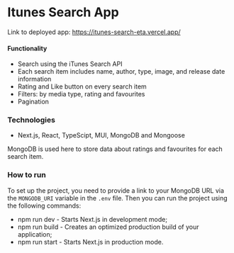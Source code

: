 # Itunes Search App

Link to deployed app: https://itunes-search-eta.vercel.app/

#### Functionality
- Search using the iTunes Search API
- Each search item includes name, author, type, image, and release date information
- Rating and Like button on every search item
- Filters: by media type, rating and favourites
- Pagination

### Technologies
- Next.js, React, TypeScipt, MUI, MongoDB and Mongoose

MongoDB is used here to store data about ratings and favourites for each search item.

### How to run

To set up the project, you need to provide a link to your MongoDB URL via the `MONGODB_URI` variable in the `.env` file.
Then you can run the project using the following commands:

- npm run dev - Starts Next.js in development mode;
- npm run build - Creates an optimized production build of your application;
- npm run start - Starts Next.js in production mode.
